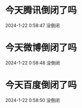 # 今天腾讯倒闭了吗

2024-1-22 0:58:47 没倒闭

# 今天微博倒闭了吗

2024-1-22 0:58:48 没倒闭

# 今天百度倒闭了吗

2024-1-22 0:58:50 没倒闭

